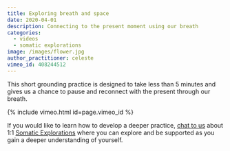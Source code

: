 ```yaml
---
title: Exploring breath and space
date: 2020-04-01
description: Connecting to the present moment using our breath
categories:
  - videos
  - somatic explorations
image: /images/flower.jpg
author_practitioner: celeste
vimeo_id: 408244512
---
```


This short grounding practice is designed to take less than 5 minutes and gives us a chance to pause and reconnect with
the present through our breath.

{% include vimeo.html  id=page.vimeo_id %}

If you would like to learn how to develop a deeper practice, [chat to us](/contact) about 1:1 [Somatic Explorations](/modalities/somatic-explorations/)
where you can explore and be supported as you gain a deeper understanding of yourself. 
